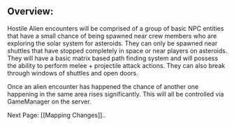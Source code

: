 ## Overview:

 Hostile Alien encounters will be comprised of a group of basic NPC entities that have a small chance of being spawned near crew members who are exploring the solar system for asteroids. They can only be spawned near shuttles that have stopped completely in space or near players on asteroids. They will have a basic matrix based path finding system and will possess the ability to perform melee + projectile attack actions. They can also break through windows of shuttles and open doors. 

Once an alien encounter has happened the chance of another one happening in the same area rises significantly. This will all be controlled via GameManager on the server.

Next Page: [[Mapping Changes]]..